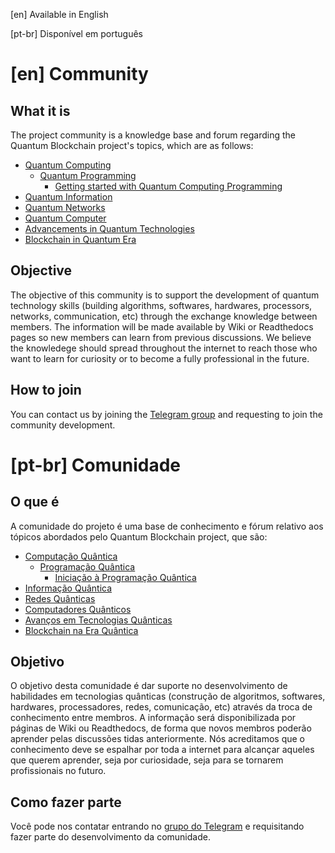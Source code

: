 
[en] Available in English

[pt-br] Disponível em português

# [en] Community

## What it is

The project community is a knowledge base and forum regarding the Quantum Blockchain project's topics, which are as follows:
- [Quantum Computing](quantum-computing/quantum-computing.md)
  - [Quantum Programming](quantum-computing/quantum-programming/quantum-programming.md)
    - [Getting started with Quantum Computing Programming](quantum-computing/quantum-programming/getting-started-with-quantum-computing-programming.md)
- [Quantum Information](quantum-information/quantum-information.md)
- [Quantum Networks](quantum-networks/quantum-networks.md)
- [Quantum Computer](quantum-computer/quantum-computer.md)
- [Advancements in Quantum Technologies](advancements-in-quantum-technologies/advancements-in-quantum-technologies.md)
- [Blockchain in Quantum Era](blockchain-in-quantum-era/blockchain-in-quantum-era.md)

## Objective

The objective of this community is to support the development of quantum technology skills (building algorithms, softwares, hardwares, processors, networks, communication, etc) through the exchange knowledge between members. The information will be made available by Wiki or Readthedocs pages so new members can learn from previous discussions. We believe the knowledege should spread throughout the internet to reach those who want to learn for curiosity or to become a fully professional in the future.

## How to join

You can contact us by joining the [Telegram group](https://t.me/thequantumblockchainproject) and requesting to join the community development.


# [pt-br] Comunidade

## O que é

A comunidade do projeto é uma base de conhecimento e fórum relativo aos tópicos abordados pelo Quantum Blockchain project, que são:
- [Computação Quântica](quantum-computing/quantum-computing.md)
  - [Programação Quântica](quantum-computing/quantum-programming/quantum-programming.md)
    - [Iniciação à Programação Quântica](quantum-computing/quantum-programming/getting-started-with-quantum-computing-programming.md)
- [Informação Quântica](quantum-information/quantum-information.md)
- [Redes Quânticas](quantum-networks/quantum-networks.md)
- [Computadores Quânticos](quantum-computer/quantum-computer.md)
- [Avanços em Tecnologias Quânticas](advancements-in-quantum-technologies/advancements-in-quantum-technologies.md)
- [Blockchain na Era Quântica](blockchain-in-quantum-era/blockchain-in-quantum-era.md)

## Objetivo

O objetivo desta comunidade é dar suporte no desenvolvimento de habilidades em tecnologias quânticas (construção de algoritmos, softwares, hardwares, processadores, redes, comunicação, etc) através da troca de conhecimento entre membros. A informação será disponibilizada por páginas de Wiki ou Readthedocs, de forma que novos membros poderão aprender pelas discussões tidas anteriormente. Nós acreditamos que o conhecimento deve se espalhar por toda a internet para alcançar aqueles que querem aprender, seja por curiosidade, seja para se tornarem profissionais no futuro.


## Como fazer parte

Você pode nos contatar entrando no [grupo do Telegram](https://t.me/thequantumblockchainproject) e requisitando fazer parte do desenvolvimento da comunidade.
